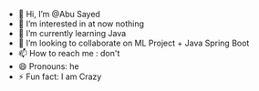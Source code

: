 - 👋 Hi, I’m @Abu Sayed
- 👀 I’m interested in at now nothing
- 🌱 I’m currently learning Java 
- 💞️ I’m looking to collaborate on ML Project + Java Spring Boot
- 📫 How to reach me : don't
- 😄 Pronouns: he
- ⚡ Fun fact: I am Crazy

<!---
coder-black-mamba/coder-black-mamba is a ✨ special ✨ repository because its `README.md` (this file) appears on your GitHub profile.
You can click the Preview link to take a look at your changes.
--->
